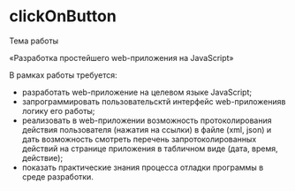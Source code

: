 # clickOnButton
Тема работы

«Разработка простейшего web-приложения на JavaScript»

В рамках работы требуется:
* разработать web-приложение на целевом языке JavaScript;
* запрограммировать пользовательсктй интерфейс web-приложенияв логику его работы;
* реализовать в web-приложении возможность протоколирования действия пользователя (нажатия на ссылки) в файле (xml, json) и дать возможность смотреть перечень запротоколированных действий на странице приложения в табличном виде (дата, время, действие);
* показать практические знания процесса отладки программы в среде разработки.
